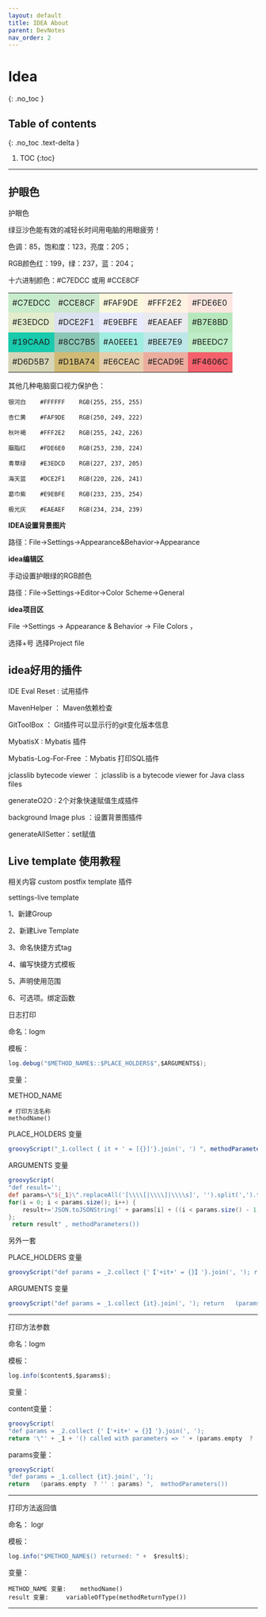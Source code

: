 ```yaml
---
layout: default
title: IDEA About
parent: DevNotes
nav_order: 2
---
```


# Idea
{: .no_toc }

## Table of contents
{: .no_toc .text-delta }

1. TOC
{:toc}

---


## 护眼色


护眼色

绿豆沙色能有效的减轻长时间用电脑的用眼疲劳！

色调：85，饱和度：123，亮度：205；

RGB颜色红：199，绿：237，蓝：204；

十六进制颜色：#C7EDCC  或用 #CCE8CF


<table  width="200px">
<tr>
<td style="background-color: #C7EDCC" width="40px" height="40px">#C7EDCC</td>
<td style="background-color: #CCE8CF" width="40px" height="40px">#CCE8CF</td>
<td style="background-color: #FAF9DE" width="40px" height="40px">#FAF9DE</td>
<td style="background-color: #FFF2E2" width="40px" height="40px">#FFF2E2</td>
<td style="background-color: #FDE6E0" width="40px" height="40px">#FDE6E0</td>
</tr>
<tr>
<td style="background-color: #E3EDCD" width="40px" height="40px">#E3EDCD</td>
<td style="background-color: #DCE2F1" width="40px" height="40px">#DCE2F1</td>
<td style="background-color: #E9EBFE" width="40px" height="40px">#E9EBFE</td>
<td style="background-color: #EAEAEF" width="40px" height="40px">#EAEAEF</td>
<td style="background-color: #B7E8BD" width="40px" height="40px">#B7E8BD</td>
</tr>
<tr>
<td style="background-color: #19CAAD" width="40px" height="40px">#19CAAD</td>
<td style="background-color: #8CC7B5" width="40px" height="40px">#8CC7B5</td>
<td style="background-color: #A0EEE1" width="40px" height="40px">#A0EEE1</td>
<td style="background-color: #BEE7E9" width="40px" height="40px">#BEE7E9</td>
<td style="background-color: #BEEDC7" width="40px" height="40px">#BEEDC7</td>
</tr>
<tr>
<td style="background-color: #D6D5B7" width="40px" height="40px">#D6D5B7</td>
<td style="background-color: #D1BA74" width="40px" height="40px">#D1BA74</td>
<td style="background-color: #E6CEAC" width="40px" height="40px">#E6CEAC</td>
<td style="background-color: #ECAD9E" width="40px" height="40px">#ECAD9E</td>
<td style="background-color: #F4606C" width="40px" height="40px">#F4606C</td>

</tr>
</table>



其他几种电脑窗口视力保护色：

```
银河白    #FFFFFF    RGB(255, 255, 255)   

杏仁黄    #FAF9DE    RGB(250, 249, 222)

秋叶褐    #FFF2E2    RGB(255, 242, 226)

胭脂红    #FDE6E0    RGB(253, 230, 224)

青草绿    #E3EDCD    RGB(227, 237, 205)

海天蓝    #DCE2F1    RGB(220, 226, 241)

葛巾紫    #E9EBFE    RGB(233, 235, 254)

极光灰    #EAEAEF    RGB(234, 234, 239)
```

**IDEA设置背景图片** 

路径：File->Settings->Appearance&Behavior->Appearance

**idea编辑区** 

手动设置护眼绿的RGB颜色

路径：File->Settings->Editor->Color Scheme->General

 **idea项目区** 

File ->Settings -> Appearance & Behavior  -> File Colors  ，


选择+号 选择Project  file





## idea好用的插件

IDE Eval Reset : 试用插件

MavenHelper  ： Maven依赖检查

GitToolBox  ： Git插件可以显示行的git变化版本信息

MybatisX  : Mybatis 插件

Mybatis-Log-For-Free ：Mybatis 打印SQL插件

jclasslib bytecode viewer ： jclasslib is a bytecode viewer for Java class files

generateO2O : 2个对象快速赋值生成插件

background Image plus ：设置背景图插件

generateAllSetter：set赋值





## Live template 使用教程

相关内容 custom postfix template 插件

settings-live template

1、新建Group

2、新建Live Template

3、命名快捷方式tag

4、编写快捷方式模板

5、声明使用范围

6、可选项。绑定函数

日志打印

命名：logm

模板：

```java
log.debug("$METHOD_NAME$::$PLACE_HOLDERS$",$ARGUMENTS$);
```

变量：

METHOD_NAME 

```
# 打印方法名称
methodName()
```

PLACE_HOLDERS 变量

```groovy
groovyScript("_1.collect { it + ' = [{}]'}.join(', ') ", methodParameters())
```

ARGUMENTS 变量

```groovy
groovyScript( 
"def result=''; 
def params=\"${_1}\".replaceAll('[\\\\[|\\\\]|\\\\s]', '').split(',').toList(); 
for(i = 0; i < params.size(); i++) {
	result+='JSON.toJSONString(' + params[i] + ((i < params.size() - 1) ? '), ' : ')')
};
 return result" , methodParameters())
```


另外一套

PLACE_HOLDERS 变量

```groovy
groovyScript("def params = _2.collect {'【'+it+' = {}】'}.join(', '); return '\"' + _1 + '() called with parameters => ' + (params.empty  ? '' : params) + '\"'", methodName(), methodParameters())
```

ARGUMENTS 变量

```groovy
groovyScript("def params = _1.collect {it}.join(', '); return   (params.empty  ? '' : params) ",  methodParameters())
```

-------------------------------------------------

打印方法参数

命名：logm

模板：
```java
log.info($content$,$params$);
```

变量：

content变量：
```groovy
groovyScript(
"def params = _2.collect {'【'+it+' = {}】'}.join(', '); 
return '\"' + _1 + '() called with parameters => ' + (params.empty  ? '' : params) + '\"'", methodName(), methodParameters())
```

params变量：
```groovy
groovyScript(
"def params = _1.collect {it}.join(', '); 
return   (params.empty  ? '' : params) ",  methodParameters())
```

-------------------------------------------------

打印方法返回值

命名： logr

模板：

```java
log.info("$METHOD_NAME$() returned: " +  $result$);
```

变量：
```
METHOD_NAME 变量:    methodName()
result 变量:     variableOfType(methodReturnType())
```
-------------------------------------------------


